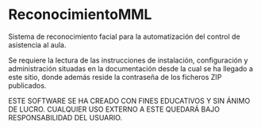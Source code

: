 # ReconocimientoMML

Sistema de reconocimiento facial para la automatización del control de asistencia al aula.

Se requiere la lectura de las instrucciones de instalación, configuración y administración
situadas en la documentación desde la cual se ha llegado a este sitio, donde además reside
la contraseña de los ficheros ZIP publicados.

ESTE SOFTWARE SE HA CREADO CON FINES EDUCATIVOS Y SIN ÁNIMO DE LUCRO.
CUALQUIER USO EXTERNO A ESTE QUEDARÁ BAJO RESPONSABILIDAD DEL USUARIO.
